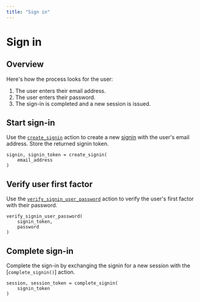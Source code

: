 ```yaml
---
title: "Sign in"
---
```


# Sign in

## Overview

Here's how the process looks for the user:

1. The user enters their email address.
2. The user enters their password.
3. The sign-in is completed and a new session is issued.

## Start sign-in

Use the [`create_signin`]() action to create a new [signin]() with the user's email address. Store the returned signin token.

```
signin, signin_token = create_signin(
    email_address
)
```

## Verify user first factor

Use the [`verify_signin_user_password`]() action to verify the user's first factor with their password.

```
verify_signin_user_password(
    signin_token,
    password
)
```

## Complete sign-in

Complete the sign-in by exchanging the signin for a new session with the [`complete_signin()`] action.

```
session, session_token = complete_signin(
    signin_token
)
```
